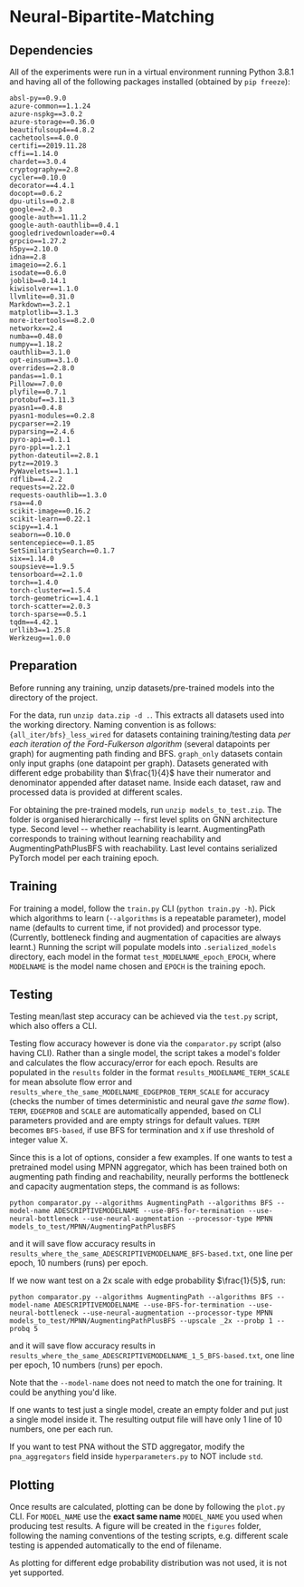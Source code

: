 # Neural-Bipartite-Matching

## Dependencies

All of the experiments were run in a virtual environment running Python 3.8.1 and having all of the following packages installed (obtained by `pip freeze`):
```
absl-py==0.9.0
azure-common==1.1.24
azure-nspkg==3.0.2
azure-storage==0.36.0
beautifulsoup4==4.8.2
cachetools==4.0.0
certifi==2019.11.28
cffi==1.14.0
chardet==3.0.4
cryptography==2.8
cycler==0.10.0
decorator==4.4.1
docopt==0.6.2
dpu-utils==0.2.8
google==2.0.3
google-auth==1.11.2
google-auth-oauthlib==0.4.1
googledrivedownloader==0.4
grpcio==1.27.2
h5py==2.10.0
idna==2.8
imageio==2.6.1
isodate==0.6.0
joblib==0.14.1
kiwisolver==1.1.0
llvmlite==0.31.0
Markdown==3.2.1
matplotlib==3.1.3
more-itertools==8.2.0
networkx==2.4
numba==0.48.0
numpy==1.18.2
oauthlib==3.1.0
opt-einsum==3.1.0
overrides==2.8.0
pandas==1.0.1
Pillow==7.0.0
plyfile==0.7.1
protobuf==3.11.3
pyasn1==0.4.8
pyasn1-modules==0.2.8
pycparser==2.19
pyparsing==2.4.6
pyro-api==0.1.1
pyro-ppl==1.2.1
python-dateutil==2.8.1
pytz==2019.3
PyWavelets==1.1.1
rdflib==4.2.2
requests==2.22.0
requests-oauthlib==1.3.0
rsa==4.0
scikit-image==0.16.2
scikit-learn==0.22.1
scipy==1.4.1
seaborn==0.10.0
sentencepiece==0.1.85
SetSimilaritySearch==0.1.7
six==1.14.0
soupsieve==1.9.5
tensorboard==2.1.0
torch==1.4.0
torch-cluster==1.5.4
torch-geometric==1.4.1
torch-scatter==2.0.3
torch-sparse==0.5.1
tqdm==4.42.1
urllib3==1.25.8
Werkzeug==1.0.0
```

## Preparation
Before running any training, unzip datasets/pre-trained models into the
directory of the project.

For the data, run `unzip data.zip -d .`. This extracts all datasets used into
the working directory. Naming convention is as follows:
`{all_iter/bfs}_less_wired` for datasets containing training/testing data *per
each iteration of the Ford-Fulkerson algorithm* (several datapoints per graph)
for augmenting path finding and BFS. `graph_only` datasets contain only input
graphs (one datapoint per graph). Datasets generated with different edge
probability than $`\frac{1}{4}`$ have their numerator and denominator appended
after dataset name. Inside each dataset, raw and processed data is provided at
different scales.

For obtaining the pre-trained models, run `unzip models_to_test.zip`. The
folder is organised hierarchically -- first level splits on GNN architecture
type. Second level -- whether reachability is learnt. AugmentingPath
corresponds to training
without learning reachability and AugmentingPathPlusBFS with reachability. Last
level contains serialized PyTorch model per each training epoch.

## Training

For training a model, follow the `train.py` CLI (`python train.py -h`).  Pick
which algorithms to learn (`--algorithms` is a repeatable parameter), model
name (defaults to current time, if not provided) and processor type.
(Currently, bottleneck finding and augmentation of capacities are always
learnt.) Running the script will populate models into `.serialized_models`
directory, each model in the format `test_MODELNAME_epoch_EPOCH`, where
`MODELNAME` is the model name chosen and `EPOCH` is the training epoch.

## Testing

Testing mean/last step accuracy can be achieved via the `test.py` script, which
also offers a CLI.

Testing flow accuracy however is done via the `comparator.py` script (also
having CLI). Rather than a single model, the script takes a model's folder and
calculates the flow accuracy/error for each epoch. Results are populated in the
`results` folder in the format `results_MODELNAME_TERM_SCALE` for mean absolute
flow error and `results_where_the_same_MODELNAME_EDGEPROB_TERM_SCALE` for
accuracy (checks the number of times deterministic and neural gave *the same*
flow).  `TERM`, `EDGEPROB` and `SCALE` are automatically appended, based on CLI
parameters provided and are empty strings for default values. `TERM` becomes
`BFS-based`, if use BFS for termination and `X` if use threshold of integer
value X.

Since this is a lot of options, consider a few examples. If one wants
to test a pretrained model using MPNN aggregator, which has been trained both
on augmenting path finding and reachability, neurally performs the bottleneck
and capacity augmentation steps, the command is as follows:
```
python comparator.py --algorithms AugmentingPath --algorithms BFS --model-name ADESCRIPTIVEMODELNAME --use-BFS-for-termination --use-neural-bottleneck --use-neural-augmentation --processor-type MPNN models_to_test/MPNN/AugmentingPathPlusBFS
```
and it will save flow accuracy results in
`results_where_the_same_ADESCRIPTIVEMODELNAME_BFS-based.txt`, one line per
epoch, 10 numbers (runs) per epoch.

If we now want test on a 2x scale with edge probability $`\frac{1}{5}`$, run:
```
python comparator.py --algorithms AugmentingPath --algorithms BFS --model-name ADESCRIPTIVEMODELNAME --use-BFS-for-termination --use-neural-bottleneck --use-neural-augmentation --processor-type MPNN models_to_test/MPNN/AugmentingPathPlusBFS --upscale _2x --probp 1 --probq 5
```
and it will save flow accuracy results in
`results_where_the_same_ADESCRIPTIVEMODELNAME_1_5_BFS-based.txt`, one line per
epoch, 10 numbers (runs) per epoch.

Note that the `--model-name` does not need to match the one for training. It
could be anything you'd like.

If one wants to test just a single model, create an empty folder and put just
a single model inside it. The resulting output file will have only 1 line of 10
numbers, one per each run.

If you want to test PNA without the STD aggregator, modify the
`pna_aggregators` field inside `hyperparameters.py` to NOT include `std`.

## Plotting

Once results are calculated, plotting can be done by following the `plot.py`
CLI. For `MODEL_NAME` use the **exact same name** `MODEL_NAME` you used when
producing test results. A figure will be created in the `figures` folder,
following the naming conventions of the testing scripts, e.g. different scale
testing is appended automatically to the end of filename.

As plotting for different edge probability distribution was not used,
it is not yet supported.
